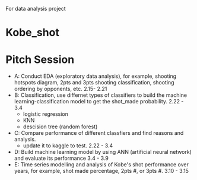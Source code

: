 For data analysis project
# Kobe_shot

# Pitch Session
- A: Conduct EDA (exploratory data analysis), for example, shooting hotspots diagram,
2pts and 3pts shooting classification, shooting ordering by opponents, etc.   2.15- 2.21
  
- B: Classification, use differnet types of classifiers to build the machine learning-classification model
to get the shot_made probability.   2.22 - 3.4
    
    - logistic regression
    - KNN
    - descision tree (random forest)
- C: Compare performance of different classfiers and find reasons and analysis.
    - update it to kaggle to test. 2.22 - 3.4 
- D: Build machine learning model by using ANN (artificial neural network) and evaluate its performance 3.4 - 3.9
- E: Time series modelling and analysis of Kobe's shot performance over years, for example, shot made percentage, 2pts #, or 3pts #.   3.10 - 3.15
